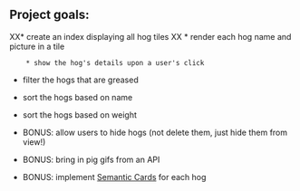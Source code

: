 ## Project goals:

XX* create an index displaying all hog tiles
  XX  * render each hog name and picture in a tile
    
        * show the hog's details upon a user's click

* filter the hogs that are greased
* sort the hogs based on name
* sort the hogs based on weight 

* BONUS: allow users to hide hogs (not delete them, just hide them from view!)
* BONUS: bring in pig gifs from an API
* BONUS: implement [Semantic Cards](https://semantic-ui.com/views/card.html) for each hog
